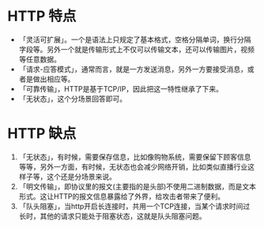 # HTTP 特点
- 「灵活可扩展」。一个是语法上只规定了基本格式，空格分隔单词，换行分隔字段等。另外一个就是传输形式上不仅可以传输文本，还可以传输图片，视频等任意数据。
- 「请求-应答模式」，通常而言，就是一方发送消息，另外一方要接受消息，或者是做出相应等。
- 「可靠传输」，HTTP是基于TCP/IP，因此把这一特性继承了下来。
- 「无状态」，这个分场景回答即可。


# HTTP 缺点
1. 「无状态」，有时候，需要保存信息，比如像购物系统，需要保留下顾客信息等等，另外一方面，有时候，无状态也会减少网络开销，比如类似直播行业这样子等，这个还是分场景来说。
2. 「明文传输」，即协议里的报文(主要指的是头部)不使用二进制数据，而是文本形式。这让HTTP的报文信息暴露给了外界，给攻击者带来了便利。
3. 「队头阻塞」，当http开启长连接时，共用一个TCP连接，当某个请求时间过长时，其他的请求只能处于阻塞状态，这就是队头阻塞问题。